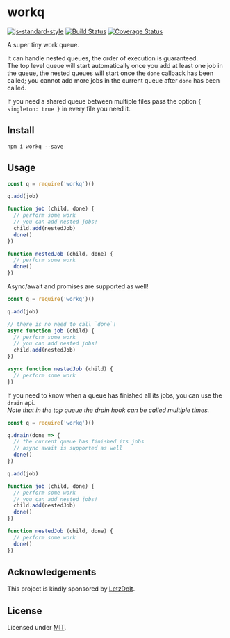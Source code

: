 # workq

[![js-standard-style](https://img.shields.io/badge/code%20style-standard-brightgreen.svg?style=flat)](http://standardjs.com/) [![Build Status](https://travis-ci.org/delvedor/workq.svg?branch=master)](https://travis-ci.org/delvedor/workq) [![Coverage Status](https://coveralls.io/repos/github/delvedor/workq/badge.svg?branch=master)](https://coveralls.io/github/delvedor/workq?branch=master)

A super tiny work queue.

It can handle nested queues, the order of execution is guaranteed.  
The top level queue will start automatically once you add at least one job in the queue, the nested queues will start once the `done` callback has been called; you cannot add more jobs in the current queue after `done` has been called.

If you need a shared queue between multiple files pass the option `{ singleton: true }` in every file you need it.

## Install
```
npm i workq --save
```
## Usage
```js
const q = require('workq')()

q.add(job)

function job (child, done) {
  // perform some work
  // you can add nested jobs!
  child.add(nestedJob)
  done()
})

function nestedJob (child, done) {
  // perform some work
  done()
})
```

Async/await and promises are supported as well!
```js
const q = require('workq')()

q.add(job)

// there is no need to call `done`!
async function job (child) {
  // perform some work
  // you can add nested jobs!
  child.add(nestedJob)
})

async function nestedJob (child) {
  // perform some work
})
```

If you need to know when a queue has finished all its jobs, you can use the `drain` api.  
*Note that in the top queue the drain hook can be called multiple times.*
```js
const q = require('workq')()

q.drain(done => {
  // the current queue has finished its jobs
  // async await is supported as well
  done()
})

q.add(job)

function job (child, done) {
  // perform some work
  // you can add nested jobs!
  child.add(nestedJob)
  done()
})

function nestedJob (child, done) {
  // perform some work
  done()
})
```
## Acknowledgements

This project is kindly sponsored by [LetzDoIt](http://www.letzdoitapp.com/).

## License

Licensed under [MIT](./LICENSE).
